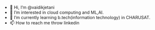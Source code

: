 - 👋 Hi, I’m @vaidikjetani
- 👀 I’m interested in cloud computing and ML,AI.
- 🌱 I’m currently learning b.tech(information technology) in CHARUSAT.
- 📫 How to reach me throw linkedin

<!---
vaidikjetani/vaidikjetani is a ✨ special ✨ repository because its `README.md` (this file) appears on your GitHub profile.
You can click the Preview link to take a look at your changes.
--->
